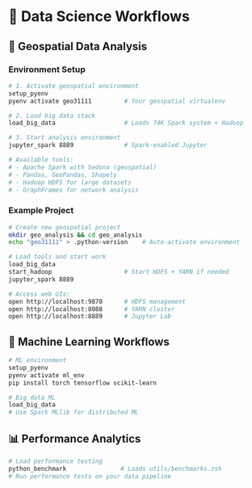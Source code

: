 # 🔬 Data Science Workflows

## 🎯 Geospatial Data Analysis

### Environment Setup
```bash
# 1. Activate geospatial environment  
setup_pyenv
pyenv activate geo31111         # Your geospatial virtualenv

# 2. Load big data stack
load_big_data                   # Loads 74K Spark system + Hadoop

# 3. Start analysis environment
jupyter_spark 8889              # Spark-enabled Jupyter

# Available tools:
# - Apache Spark with Sedona (geospatial)
# - Pandas, GeoPandas, Shapely
# - Hadoop HDFS for large datasets
# - GraphFrames for network analysis
```

### Example Project
```bash
# Create new geospatial project
mkdir geo_analysis && cd geo_analysis
echo "geo31111" > .python-version    # Auto-activate environment

# Load tools and start work
load_big_data
start_hadoop                    # Start HDFS + YARN if needed  
jupyter_spark 8889

# Access web UIs:
open http://localhost:9870      # HDFS management
open http://localhost:8088      # YARN cluster
open http://localhost:8889      # Jupyter Lab
```

## 🤖 Machine Learning Workflows

```bash
# ML environment  
setup_pyenv
pyenv activate ml_env
pip install torch tensorflow scikit-learn

# Big data ML
load_big_data
# Use Spark MLlib for distributed ML
```

## 📊 Performance Analytics

```bash
# Load performance testing
python_benchmark               # Loads utils/benchmarks.zsh
# Run performance tests on your data pipeline
```
